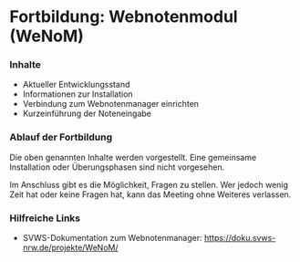 # Fortbildung: Webnotenmodul (WeNoM)



### Inhalte
+ Aktueller Entwicklungsstand
+ Informationen zur Installation
+ Verbindung zum Webnotenmanager einrichten 
+ Kurzeinführung der Noteneingabe


### Ablauf der Fortbildung
Die oben genannten Inhalte werden vorgestellt. Eine gemeinsame Installation oder Überungsphasen sind nicht vorgesehen.

Im Anschluss gibt es die Möglichkeit, Fragen zu stellen. Wer jedoch wenig Zeit hat oder keine Fragen hat, kann das Meeting ohne Weiteres verlassen.

### Hilfreiche Links
+ SVWS-Dokumentation zum Webnotenmanager: https://doku.svws-nrw.de/projekte/WeNoM/








